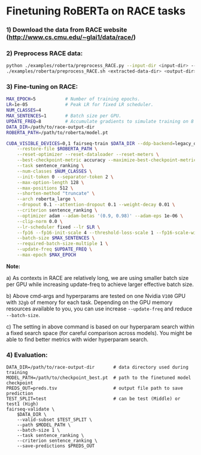 # Finetuning RoBERTa on RACE tasks

### 1) Download the data from RACE website (http://www.cs.cmu.edu/~glai1/data/race/)

### 2) Preprocess RACE data:
```bash
python ./examples/roberta/preprocess_RACE.py --input-dir <input-dir> --output-dir <extracted-data-dir>
./examples/roberta/preprocess_RACE.sh <extracted-data-dir> <output-dir>
```

### 3) Fine-tuning on RACE:

```bash
MAX_EPOCH=5           # Number of training epochs.
LR=1e-05              # Peak LR for fixed LR scheduler.
NUM_CLASSES=4
MAX_SENTENCES=1       # Batch size per GPU.
UPDATE_FREQ=8         # Accumulate gradients to simulate training on 8 GPUs.
DATA_DIR=/path/to/race-output-dir
ROBERTA_PATH=/path/to/roberta/model.pt

CUDA_VISIBLE_DEVICES=0,1 fairseq-train $DATA_DIR --ddp-backend=legacy_ddp \
    --restore-file $ROBERTA_PATH \
    --reset-optimizer --reset-dataloader --reset-meters \
    --best-checkpoint-metric accuracy --maximize-best-checkpoint-metric \
    --task sentence_ranking \
    --num-classes $NUM_CLASSES \
    --init-token 0 --separator-token 2 \
    --max-option-length 128 \
    --max-positions 512 \
    --shorten-method "truncate" \
    --arch roberta_large \
    --dropout 0.1 --attention-dropout 0.1 --weight-decay 0.01 \
    --criterion sentence_ranking \
    --optimizer adam --adam-betas '(0.9, 0.98)' --adam-eps 1e-06 \
    --clip-norm 0.0 \
    --lr-scheduler fixed --lr $LR \
    --fp16 --fp16-init-scale 4 --threshold-loss-scale 1 --fp16-scale-window 128 \
    --batch-size $MAX_SENTENCES \
    --required-batch-size-multiple 1 \
    --update-freq $UPDATE_FREQ \
    --max-epoch $MAX_EPOCH
```

**Note:**

a) As contexts in RACE are relatively long, we are using smaller batch size per GPU while increasing update-freq to achieve larger effective batch size.

b) Above cmd-args and hyperparams are tested on one Nvidia `V100` GPU with `32gb` of memory for each task. Depending on the GPU memory resources available to you, you can use increase `--update-freq` and reduce `--batch-size`.

c) The setting in above command is based on our hyperparam search within a fixed search space (for careful comparison across models). You might be able to find better metrics with wider hyperparam search.

### 4) Evaluation:

```
DATA_DIR=/path/to/race-output-dir       # data directory used during training
MODEL_PATH=/path/to/checkpoint_best.pt  # path to the finetuned model checkpoint
PREDS_OUT=preds.tsv                     # output file path to save prediction
TEST_SPLIT=test                         # can be test (Middle) or test1 (High)
fairseq-validate \
    $DATA_DIR \
    --valid-subset $TEST_SPLIT \
    --path $MODEL_PATH \
    --batch-size 1 \
    --task sentence_ranking \
    --criterion sentence_ranking \
    --save-predictions $PREDS_OUT
```
